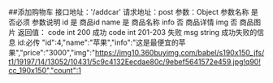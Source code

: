 ##添加购物车
接口地址：'/addcar'
请求地址：post
参数：Object
参数名称  是否必须  参数说明
id         是       商品id
name       是       商品名称
info       否       商品详情
img        否       商品图片
返回值：
code  int  200 成功
code  int  201-203  失败
msg   string    成功失败的信息
id:必传
"id":4,"name":"苹果","info":"这是最便宜的苹果","price":"3000","img":"https://img10.360buyimg.com/babel/s190x150_jfs/t1/19197/14/13052/10431/5c9c4132Eecdae80c/9ebef5641572e459.jpg!q90!cc_190x150","count":1
